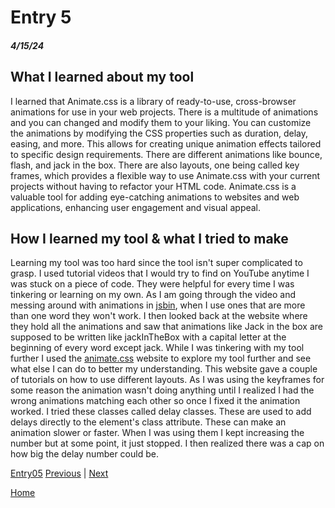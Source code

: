# Entry 5
##### 4/15/24

## What I learned about my tool

I learned that Animate.css is a library of ready-to-use, cross-browser animations for use in your web projects. There is a multitude of animations and you can changed and modify them to your liking. You can customize the animations by modifying the CSS properties such as duration, delay, easing, and more. This allows for creating unique animation effects tailored to specific design requirements. There are different animations like bounce, flash, and jack in the box. There are also layouts, one being called key frames, which provides a flexible way to use Animate.css with your current projects without having to refactor your HTML code. Animate.css is a valuable tool for adding eye-catching animations to websites and web applications, enhancing user engagement and visual appeal.

## How I learned my tool & what I tried to make

Learning my tool was too hard since the tool isn't super complicated to grasp. I used tutorial videos that I would try to find on YouTube anytime I was stuck on a piece of code. They were helpful for every time I was tinkering or learning on my own. As I am going through the video and messing around with animations in [jsbin](https://jsbin.com/dahicidebo/edit?html,css,output), when I use ones that are more than one word they won't work. I then looked back at the website where they hold all the animations and saw that animations like Jack in the box are supposed to be written like jackInTheBox with a capital letter at the beginning of every word except jack. While I was tinkering with my tool further I used the [animate.css](https://animate.style/) website to explore my tool further and see what else I can do to better my understanding. This website gave a couple of tutorials on how to use different layouts. As I was using the keyframes for some reason the animation wasn't doing anything until I realized I had the wrong animations matching each other so once I fixed it the animation worked. I tried these classes called delay classes. These are used to add delays directly to the element's class attribute. These can make an animation slower or faster. When I was using them I kept increasing the number but at some point, it just stopped. I then realized there was a cap on how big the delay number could be.

[Entry05](https://github.com/amarig7238/sep10-freedom-project/blob/main/blog/entry05.md)
[Previous](entry04.md) | [Next](entry06.md)

[Home](../README.md)
